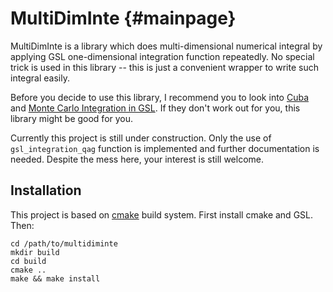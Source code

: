 MultiDimInte                                                                                             {#mainpage}
============

MultiDimInte is a library which does multi-dimensional numerical integral by applying GSL one-dimensional integration
function repeatedly. No special trick is used in this library -- this is just a convenient wrapper to write such
integral easily.

Before you decide to use this library, I recommend you to look into [Cuba][] and [Monte Carlo Integration in
GSL][GSLMC]. If they don't work out for you, this library might be good for you.

Currently this project is still under construction. Only the use of `gsl_integration_qag` function is implemented and
further documentation is needed. Despite the mess here, your interest is still welcome.

## Installation

This project is based on [cmake][] build system. First install cmake and GSL. Then:

    cd /path/to/multidiminte
    mkdir build
    cd build
    cmake ..
    make && make install



[cmake]: http://www.cmake.org
[Cuba]: http://www.feynarts.de/cuba/
[GSLMC]: http://www.gnu.org/software/gsl/manual/html_node/Monte-Carlo-Integration.html
